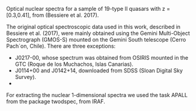 Optical nuclear spectra for a sample of 19-type II quasars with z = [0.3,0.41], from (Bessiere et al. 2017).

The original optical spectroscopic data used in this work, described in Bessiere et al. (2017), were mainly obtained using the Gemini Multi-Object Spectrograph (GMOS-S) mounted on the Gemini South telescope (Cerro Pach´on, Chile).
There are three exceptions: 
- J0217-00, whose spectrum was obtained from OSIRIS mounted in the GTC (Roque de los Muchachos, Islas Canarias).
- J0114+00 and J0142+14, downloaded from SDSS (Sloan Digital Sky Survey).
- 
For extracting the nuclear 1-dimensional spectra we used the task APALL from the package twodspec, from IRAF.
